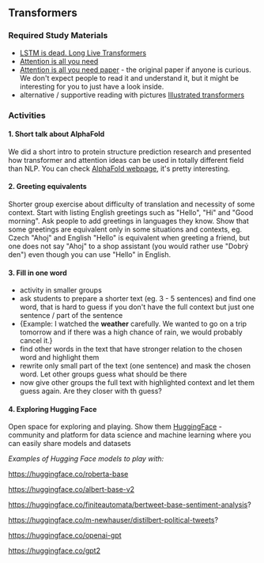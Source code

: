 ## Transformers

### Required Study Materials

- [LSTM is dead. Long Live Transformers](https://www.youtube.com/watch?v=S27pHKBEp30)
- [Attention is all you need](https://www.youtube.com/watch?v=rBCqOTEfxvg)
- [Attention is all you need paper](https://arxiv.org/pdf/1706.03762.pdf) - the original paper if anyone is curious. We don't expect people to read it and understand it, but it might be interesting for you to just have a look inside.
- alternative / supportive reading with pictures [Illustrated transformers](https://jalammar.github.io/illustrated-transformer/)

### Activities

#### 1. Short talk about AlphaFold
We did a short intro to protein structure prediction research and presented how transformer and attention ideas can be used in totally different field than NLP. You can check [AlphaFold webpage](https://alphafold.ebi.ac.uk/), it's pretty interesting.

#### 2. Greeting equivalents
Shorter group exercise about difficulty of translation and necessity of some context. 
Start with listing English greetings such as "Hello", "Hi" and "Good morning". 
Ask people to add greetings in languages they know. 
Show that some greetings are equivalent only in some situations and contexts,
eg. Czech "Ahoj" and English "Hello" is equivalent when greeting a friend,
but one does not say "Ahoj" to a shop assistant (you would rather use "Dobrý den") even though you can use "Hello" in English.

#### 3. Fill in one word

- activity in smaller groups
- ask students to prepare a shorter text (eg. 3 - 5 sentences) and find one word, that is hard to guess if you don't have the full context but just one sentence / part of the sentence
- {Example: I watched the **weather** carefully. We wanted to go on a trip tomorrow and if there was a high chance of rain, we would probably cancel it.} 
- find other words in the text that have stronger relation to the chosen word and highlight them
- rewrite only small part of the text (one sentence) and mask the chosen word. Let other groups guess what should be there
- now give other groups the full text with highlighted context and let them guess again. Are they closer with th guess?

#### 4. Exploring Hugging Face

Open space for exploring and playing. Show them [HuggingFace](https://huggingface.co/) - community and platform for data science and machine learning where you can easily share models and datasets 

*Examples of Hugging Face models to play with:*

https://huggingface.co/roberta-base

https://huggingface.co/albert-base-v2

https://huggingface.co/finiteautomata/bertweet-base-sentiment-analysis?

https://huggingface.co/m-newhauser/distilbert-political-tweets?

https://huggingface.co/openai-gpt

https://huggingface.co/gpt2
